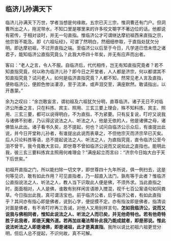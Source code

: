 ##  临济儿孙满天下

临济儿孙满天下万世，学者当想是何缘故。五宗已灭三宗，惟洞曹还有门户。但洞曹所出之人，拖泥带水，不知口里是哪里来的许多咬文嚼字不著边位的话。他都说有密传，于相对谈时，并无一句直指。惟临济公才可谓继达摩初祖西来直指之宗，他宗皆不能及。即《六祖坛经》，可谓了然明白，然细细参取，于直指处犹欠分明。即达摩初祖，不过开直指之端。至临济公以后至于今日，凡学道已悟未悟之诸君子，能知临济公直指究竟么？此我大呼四十年矣，并无有应声而出者。

客曰：“老人之言，令人不服。自临济后，代代相传，岂无有知直指究竟者？若不知直指究竟，何以称为临济儿孙？即今日之开堂者，人人都是济宗，何以都谓其不知直指究竟？试问老人，如何是临济直指究竟？人都不知，然常见老人言及直指，便称临济公，便颜色惨淡凄凉，至于流涕，或声泪交至，满座默然。敢请指出，以开愚蒙。”

余为之叹曰：“余岂敢妄言，谓初祖及六祖犹欠分明，直尊临济。诸子无日不对临济公所垂之言，只在料拣、宾主、照用、三玄三要上理会，殊不知料拣、宾主、照用、三玄三要，都可以说得明白，不为直指，不为紧要。只有反复说，叮咛又说我与诸佛不别者，乃认得这说法之人、听法之人，他是无依的人，他是诸佛之母，诸佛皆从此出。诸子看书久矣，总不提起，何也？试问自临济公示众后，有谁提出此说，并今日开堂称儿孙者，有谁提出此说而表章之，不但他宗灭而济宗早已灭矣。后人只论料拣等语，总不提起说法之人、听法之人，为直指究竟，直令临济公至今泪不曾干。我今竟敢大言曰，即世尊不曾如临济公说而又说如此之直指也。能明此我，彼三玄三要料拣宾主照用何难理会？”满座起立而言曰：“济宗今日始大白于天下后世矣。”

初祖开直指之门，所以能扫除一切文字，即世尊四十九年所说，俱一例扫去，这是何等见识，敢有如此作用？可见直指者，乃一超直入法门，孰有等于此者？惟临济公直指说法之人、听法之人，教人当下识取此人便是佛，不须外求。当此直指之时，面面相对，人人是佛，谁敢有别样闲言语掺入搅混，视千七百公案语句如同粪草。今日指出此我，真可谓活宝也。前乎临济公者，后乎临济公者，有如此直指乎？其间亦有指心即是佛者，说到心字，便捉摸不定。亦有指汝即是佛者，指清谈对面是佛者，有不肯叮咛再三告诫，对他人又用别样言句。**怎如我临济公，说而又说我与佛相同者，惟知此说法之人、听法之人而已矣，并无他奇特也。若有他奇特胜于此我者，即是天魔外道。若再加丝毫法帮补此我乃能成就者，即是邪说。惟此说法听法之人即是诸佛，即是诸祖，此才是真直指**。我所以说比初祖六祖更觉分明，但后人总不提起，不识何故，真不可解。
